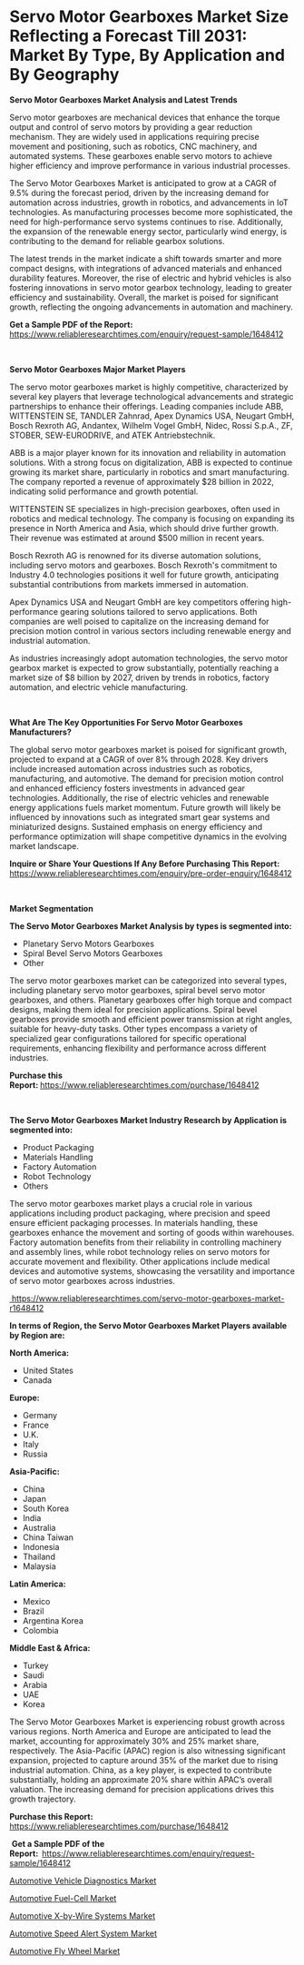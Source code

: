 <p><h1>Servo Motor Gearboxes Market Size Reflecting a Forecast Till 2031: Market By Type, By Application and By Geography</h1></p><p><strong>Servo Motor Gearboxes Market Analysis and Latest Trends</strong></p>
<p><p>Servo motor gearboxes are mechanical devices that enhance the torque output and control of servo motors by providing a gear reduction mechanism. They are widely used in applications requiring precise movement and positioning, such as robotics, CNC machinery, and automated systems. These gearboxes enable servo motors to achieve higher efficiency and improve performance in various industrial processes.</p><p>The Servo Motor Gearboxes Market is anticipated to grow at a CAGR of 9.5% during the forecast period, driven by the increasing demand for automation across industries, growth in robotics, and advancements in IoT technologies. As manufacturing processes become more sophisticated, the need for high-performance servo systems continues to rise. Additionally, the expansion of the renewable energy sector, particularly wind energy, is contributing to the demand for reliable gearbox solutions. </p><p>The latest trends in the market indicate a shift towards smarter and more compact designs, with integrations of advanced materials and enhanced durability features. Moreover, the rise of electric and hybrid vehicles is also fostering innovations in servo motor gearbox technology, leading to greater efficiency and sustainability. Overall, the market is poised for significant growth, reflecting the ongoing advancements in automation and machinery.</p></p>
<p><strong>Get a Sample PDF of the Report:&nbsp;</strong> <a href="https://www.reliableresearchtimes.com/enquiry/request-sample/1648412?utm_campaign=1425&utm_medium=2&utm_source=Github&utm_content=ia&utm_term=15102024&utm_id=servo-motor-gearboxes">https://www.reliableresearchtimes.com/enquiry/request-sample/1648412</a></p>
<p>&nbsp;</p>
<p><strong>Servo Motor Gearboxes Major Market Players</strong></p>
<p><p>The servo motor gearboxes market is highly competitive, characterized by several key players that leverage technological advancements and strategic partnerships to enhance their offerings. Leading companies include ABB, WITTENSTEIN SE, TANDLER Zahnrad, Apex Dynamics USA, Neugart GmbH, Bosch Rexroth AG, Andantex, Wilhelm Vogel GmbH, Nidec, Rossi S.p.A., ZF, STOBER, SEW-EURODRIVE, and ATEK Antriebstechnik.</p><p>ABB is a major player known for its innovation and reliability in automation solutions. With a strong focus on digitalization, ABB is expected to continue growing its market share, particularly in robotics and smart manufacturing. The company reported a revenue of approximately $28 billion in 2022, indicating solid performance and growth potential.</p><p>WITTENSTEIN SE specializes in high-precision gearboxes, often used in robotics and medical technology. The company is focusing on expanding its presence in North America and Asia, which should drive further growth. Their revenue was estimated at around $500 million in recent years.</p><p>Bosch Rexroth AG is renowned for its diverse automation solutions, including servo motors and gearboxes. Bosch Rexroth's commitment to Industry 4.0 technologies positions it well for future growth, anticipating substantial contributions from markets immersed in automation.</p><p>Apex Dynamics USA and Neugart GmbH are key competitors offering high-performance gearing solutions tailored to servo applications. Both companies are well poised to capitalize on the increasing demand for precision motion control in various sectors including renewable energy and industrial automation.</p><p>As industries increasingly adopt automation technologies, the servo motor gearbox market is expected to grow substantially, potentially reaching a market size of $8 billion by 2027, driven by trends in robotics, factory automation, and electric vehicle manufacturing.</p></p>
<p>&nbsp;</p>
<p><strong>What Are The Key Opportunities For Servo Motor Gearboxes Manufacturers?</strong></p>
<p><p>The global servo motor gearboxes market is poised for significant growth, projected to expand at a CAGR of over 8% through 2028. Key drivers include increased automation across industries such as robotics, manufacturing, and automotive. The demand for precision motion control and enhanced efficiency fosters investments in advanced gear technologies. Additionally, the rise of electric vehicles and renewable energy applications fuels market momentum. Future growth will likely be influenced by innovations such as integrated smart gear systems and miniaturized designs. Sustained emphasis on energy efficiency and performance optimization will shape competitive dynamics in the evolving market landscape.</p></p>
<p><strong>Inquire or Share Your Questions If Any Before Purchasing This Report:</strong> <a href="https://www.reliableresearchtimes.com/enquiry/pre-order-enquiry/1648412?utm_campaign=1425&utm_medium=2&utm_source=Github&utm_content=ia&utm_term=15102024&utm_id=servo-motor-gearboxes">https://www.reliableresearchtimes.com/enquiry/pre-order-enquiry/1648412</a></p>
<p>&nbsp;</p>
<p><strong>Market Segmentation</strong></p>
<p><strong>The Servo Motor Gearboxes Market Analysis by types is segmented into:</strong></p>
<p><ul><li>Planetary Servo Motors Gearboxes</li><li>Spiral Bevel Servo Motors Gearboxes</li><li>Other</li></ul></p>
<p><p>The servo motor gearboxes market can be categorized into several types, including planetary servo motor gearboxes, spiral bevel servo motor gearboxes, and others. Planetary gearboxes offer high torque and compact designs, making them ideal for precision applications. Spiral bevel gearboxes provide smooth and efficient power transmission at right angles, suitable for heavy-duty tasks. Other types encompass a variety of specialized gear configurations tailored for specific operational requirements, enhancing flexibility and performance across different industries.</p></p>
<p><strong>Purchase this Report:&nbsp;</strong><a href="https://www.reliableresearchtimes.com/purchase/1648412?utm_campaign=1425&utm_medium=2&utm_source=Github&utm_content=ia&utm_term=15102024&utm_id=servo-motor-gearboxes">https://www.reliableresearchtimes.com/purchase/1648412</a></p>
<p>&nbsp;</p>
<p><strong>The Servo Motor Gearboxes Market Industry Research by Application is segmented into:</strong></p>
<p><ul><li>Product Packaging</li><li>Materials Handling</li><li>Factory Automation</li><li>Robot Technology</li><li>Others</li></ul></p>
<p><p>The servo motor gearboxes market plays a crucial role in various applications including product packaging, where precision and speed ensure efficient packaging processes. In materials handling, these gearboxes enhance the movement and sorting of goods within warehouses. Factory automation benefits from their reliability in controlling machinery and assembly lines, while robot technology relies on servo motors for accurate movement and flexibility. Other applications include medical devices and automotive systems, showcasing the versatility and importance of servo motor gearboxes across industries.</p></p>
<p><a href="https://www.reliableresearchtimes.com/servo-motor-gearboxes-market-r1648412?utm_campaign=1425&utm_medium=2&utm_source=Github&utm_content=ia&utm_term=15102024&utm_id=servo-motor-gearboxes">&nbsp;https://www.reliableresearchtimes.com/servo-motor-gearboxes-market-r1648412</a></p>
<p><strong>In terms of Region, the Servo Motor Gearboxes Market Players available by Region are:</strong></p>
<p>
    <p> <strong> North America: </strong>
        <ul>
            <li>United States</li>
            <li>Canada</li>
        </ul>
        </p> 
    <p> <strong> Europe: </strong>
        <ul>
            <li>Germany</li>
            <li>France</li>
            <li>U.K.</li>
            <li>Italy</li>
            <li>Russia</li>
        </ul>
        </p> 
    <p> <strong> Asia-Pacific: </strong>
        <ul>
            <li>China</li>
            <li>Japan</li>
            <li>South Korea</li>
            <li>India</li>
            <li>Australia</li>
            <li>China Taiwan</li>
            <li>Indonesia</li>
            <li>Thailand</li>
            <li>Malaysia</li>
        </ul>
        </p> 
    <p> <strong> Latin America: </strong>
        <ul>
            <li>Mexico</li>
            <li>Brazil</li>
            <li>Argentina Korea</li>
            <li>Colombia</li>
        </ul>
        </p> 
    <p> <strong> Middle East & Africa: </strong>
        <ul>
            <li>Turkey</li>
            <li>Saudi</li>
            <li>Arabia</li>
            <li>UAE</li>
            <li>Korea</li>
        </ul>
    </p>
    </p>
<p><p>The Servo Motor Gearboxes Market is experiencing robust growth across various regions. North America and Europe are anticipated to lead the market, accounting for approximately 30% and 25% market share, respectively. The Asia-Pacific (APAC) region is also witnessing significant expansion, projected to capture around 35% of the market due to rising industrial automation. China, as a key player, is expected to contribute substantially, holding an approximate 20% share within APAC’s overall valuation. The increasing demand for precision applications drives this growth trajectory.</p></p>
<p><strong>Purchase this Report: </strong><a href="https://www.reliableresearchtimes.com/purchase/1648412?utm_campaign=1425&utm_medium=2&utm_source=Github&utm_content=ia&utm_term=15102024&utm_id=servo-motor-gearboxes">https://www.reliableresearchtimes.com/purchase/1648412</a></p>
<p>&nbsp;<strong>Get a Sample PDF of the Report:&nbsp;&nbsp;</strong><a href="https://www.reliableresearchtimes.com/enquiry/request-sample/1648412?utm_campaign=1425&utm_medium=2&utm_source=Github&utm_content=ia&utm_term=15102024&utm_id=servo-motor-gearboxes">https://www.reliableresearchtimes.com/enquiry/request-sample/1648412</a></p>
<p><strong></strong></p>
<p><p><a href="https://www.linkedin.com/pulse/comprehensive-automotive-vehicle-diagnostics-market-report-s80sc?trk=public_post_embed_feed-article-content&utm_campaign=1425&utm_medium=2&utm_source=Github&utm_content=ia&utm_term=15102024&utm_id=servo-motor-gearboxes">Automotive Vehicle Diagnostics Market</a></p><p><a href="https://www.linkedin.com/pulse/automotive-fuel-cell-market-research-report-2024-2031-seeresearch-uxawc?trk=public_post_embed_feed-article-content&utm_campaign=1425&utm_medium=2&utm_source=Github&utm_content=ia&utm_term=15102024&utm_id=servo-motor-gearboxes">Automotive Fuel-Cell Market</a></p><p><a href="https://www.linkedin.com/pulse/digital-transformation-automotive-x-by-wire-systems-industry-ryvzc?trk=public_post_embed_feed-article-content&utm_campaign=1425&utm_medium=2&utm_source=Github&utm_content=ia&utm_term=15102024&utm_id=servo-motor-gearboxes">Automotive X-by-Wire Systems Market</a></p><p><a href="https://www.linkedin.com/pulse/influencing-factors-automotive-speed-alert-system-market-insights-oblnc?trk=public_post_embed_feed-article-content&utm_campaign=1425&utm_medium=2&utm_source=Github&utm_content=ia&utm_term=15102024&utm_id=servo-motor-gearboxes">Automotive Speed Alert System Market</a></p><p><a href="https://www.linkedin.com/pulse/automotive-fly-wheel-market-share-analysis-growth-trends-pxk2c?trk=public_post_embed_feed-article-content&utm_campaign=1425&utm_medium=2&utm_source=Github&utm_content=ia&utm_term=15102024&utm_id=servo-motor-gearboxes">Automotive Fly Wheel Market</a></p></p>